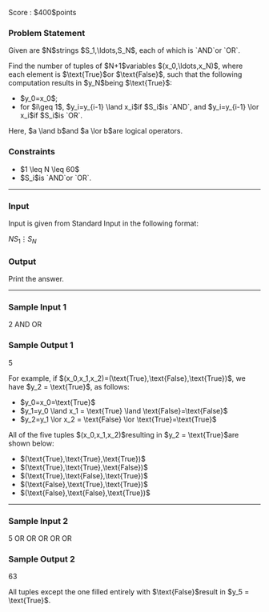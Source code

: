 
<div>

<span>

<span>

<p>
Score : $400$points
</p>

<div>

<section>

### **Problem Statement**

<p>
Given are $N$strings $S_1,\ldots,S_N$, each of which is `AND`or `OR`.
</p>

<p>
Find the number of tuples of $N+1$variables $(x_0,\ldots,x_N)$, where each element is $\text{True}$or $\text{False}$, such that the following computation results in $y_N$being $\text{True}$:
</p>

<ul>

<li>
$y_0=x_0$;
</li>

<li>
for $i\geq 1$, $y_i=y_{i-1} \land x_i$if $S_i$is `AND`, and $y_i=y_{i-1} \lor x_i$if $S_i$is `OR`.
</li>

</ul>

<p>
Here, $a \land b$and $a \lor b$are logical operators.
</p>

</section>

</div>

<div>

<section>

### **Constraints**

<ul>

<li>
$1 \leq N \leq 60$
</li>

<li>
$S_i$is `AND`or `OR`.
</li>

</ul>

</section>

</div>

---

<div>

<div>

<section>

### **Input**

<p>
Input is given from Standard Input in the following format:
</p>

<div>

$N$$S_1$$\vdots$$S_N$
</div>

</section>

</div>

<div>

<section>

### **Output**

<p>
Print the answer.
</p>

</section>

</div>

</div>

---

<div>

<section>

### **Sample Input 1**

<div>

2
AND
OR

</div>

</section>

</div>

<div>

<section>

### **Sample Output 1**

<div>

5

</div>

<p>
For example, if $(x_0,x_1,x_2)=(\text{True},\text{False},\text{True})$, we have $y_2 = \text{True}$, as follows:
</p>

<ul>

<li>
$y_0=x_0=\text{True}$
</li>

<li>
$y_1=y_0 \land x_1 = \text{True} \land \text{False}=\text{False}$
</li>

<li>
$y_2=y_1 \lor x_2 = \text{False} \lor \text{True}=\text{True}$
</li>

</ul>

<p>
All of the five tuples $(x_0,x_1,x_2)$resulting in $y_2 = \text{True}$are shown below:
</p>

<ul>

<li>
$(\text{True},\text{True},\text{True})$
</li>

<li>
$(\text{True},\text{True},\text{False})$
</li>

<li>
$(\text{True},\text{False},\text{True})$
</li>

<li>
$(\text{False},\text{True},\text{True})$
</li>

<li>
$(\text{False},\text{False},\text{True})$
</li>

</ul>

</section>

</div>

---

<div>

<section>

### **Sample Input 2**

<div>

5
OR
OR
OR
OR
OR

</div>

</section>

</div>

<div>

<section>

### **Sample Output 2**

<div>

63

</div>

<p>
All tuples except the one filled entirely with $\text{False}$result in $y_5 = \text{True}$.
</p>

</section>

</div>

</span>

</span>

</div>
